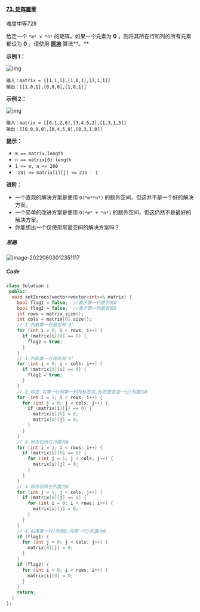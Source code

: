 #### [73. 矩阵置零](https://leetcode.cn/problems/set-matrix-zeroes/)

难度中等728

给定一个 `*m* x *n*` 的矩阵，如果一个元素为 **0** ，则将其所在行和列的所有元素都设为 **0** 。请使用 **[原地](http://baike.baidu.com/item/原地算法)** 算法**。**



 

**示例 1：**

![img](https://assets.leetcode.com/uploads/2020/08/17/mat1.jpg)

```
输入：matrix = [[1,1,1],[1,0,1],[1,1,1]]
输出：[[1,0,1],[0,0,0],[1,0,1]]
```

**示例 2：**

![img](https://assets.leetcode.com/uploads/2020/08/17/mat2.jpg)

```
输入：matrix = [[0,1,2,0],[3,4,5,2],[1,3,1,5]]
输出：[[0,0,0,0],[0,4,5,0],[0,3,1,0]]
```

 

**提示：**

- `m == matrix.length`
- `n == matrix[0].length`
- `1 <= m, n <= 200`
- `-231 <= matrix[i][j] <= 231 - 1`

 

**进阶：**

- 一个直观的解决方案是使用  `O(*m**n*)` 的额外空间，但这并不是一个好的解决方案。
- 一个简单的改进方案是使用 `O(*m* + *n*)` 的额外空间，但这仍然不是最好的解决方案。
- 你能想出一个仅使用常量空间的解决方案吗？



##### 思路



![image-20220603012351117](C:\Users\29608\AppData\Roaming\Typora\typora-user-images\image-20220603012351117.png)



##### Code

```c++
class Solution {
 public:
  void setZeroes(vector<vector<int>>& matrix) {
    bool flag1 = false;  //表示第一行是否有0
    bool flag2 = false;  //表示第一列是否有0
    int rows = matrix.size();
    int cols = matrix[0].size();
    // 1.判断第一列是否有'0'
    for (int i = 0; i < rows; i++) {
      if (matrix[i][0] == 0) {
        flag2 = true;
      }
    }
    // 1.判断第一行是否有'0'
    for (int i = 0; i < cols; i++) {
      if (matrix[0][i] == 0) {
        flag1 = true;
      }
    }
    // 2.标志:以第一行和第一列为标志位,标志是否这一行/列置为0
    for (int i = 1; i < rows; i++) {
      for (int j = 0; j < cols; j++) {
        if (matrix[i][j] == 0) {
          matrix[i][0] = 0;
          matrix[0][j] = 0;
        }
      }
    }
    // 3.标志位所在行置为0
    for (int i = 1; i < rows; i++) {
      if (matrix[i][0] == 0) {
        for (int j = 1; j < cols; j++) {
          matrix[i][j] = 0;
        }
      }
    }
    // 3.标志位所在列置为0
    for (int j = 1; j < cols; j++) {
      if (matrix[0][j] == 0) {
        for (int i = 0; i < rows; i++) {
          matrix[i][j] = 0;
        }
      }
    }
    // 4.如果第一行/列有0,将第一行/列置为0
    if (flag1) {
      for (int j = 0; j < cols; j++) {
        matrix[0][j] = 0;
      }
    }
    if (flag2) {
      for (int i = 0; i < rows; i++) {
        matrix[i][0] = 0;
      }
    }
    return;
  }
};
```

